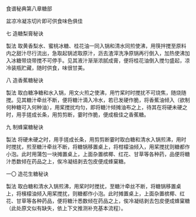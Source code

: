 食谱秘典第八章糖部

盆凉冷凝冻切片即可供食味色俱佳

七 造糖梨膏秘诀

製法
取黄香梨水、蜜桃冰糖、桂花油一同入锅和清水同煎使沸，用筷拌搅至原料内之甜汁尽行流出，急取起锅滤取原汁，沥去渣滓洗净原锅再行倒入，加热使沸加入冰糖带烧带搅不可停手。见其液汁渐渐浓腻成膏，便将桂花油倒入搅匀盛起，凉冷装瓶贮藏，随时供食，味很甘美。

八 造香蕉糖秘诀

製法
取白糖净糖和水入锅，用文火煎之使沸，用竹桨时时搅扰不可烧焦，随烧随搅。见其糖汁牵丝不断，便将糖汁滴入冷水，若已发硬作脆，将香蕉油倾入（欲制何种糖可入何种油），用桨搅扰均匀，即将糖汁倾摊油布之上，待其在将硬未硬之时，用手搓成长条，用剪剪断，霎时作脆，便成极佳之香蕉糖。

九 制蜂窠糖秘诀

製法
将硬未硬之时，用手搓成长条，用剪剪断霎时取白糖和清水入锅煎沸，用时时搅扰，煎至糖汁牵丝不断，将糖锅移置桌上，将柑檬油倾入，用桨搅扰则糖都作小泡。此时用蒲包一块摊置桌上，上面杂置槟椰、红花、甘草等各种药，品便将糖汁悉数倾在药品之上，俟冷凝结剥去包皮便成蜂窠糖。

一〇 造花生糖秘诀

製法
取白糖和清水入锅煎沸，用桨时时搅扰，至糖汁牵丝不断，将糖锅移置桌上，将檳檬油倾入用桨搅扰，则糖都作小泡。此时摊置桌上，上面杂置槟椰、红花、甘草等各种药品，便将糖汁悉数倾在药品之上，俟冷凝结剥去包皮便成蜂窠糖（此处原文似有缺失，依上下文推测补充基本流程）。